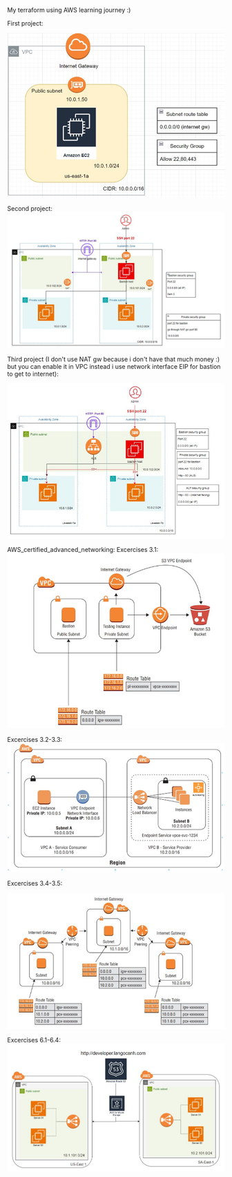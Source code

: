 My terraform using AWS learning journey :)

First project:

![Screenshot](https://github.com/lunatic-def/Terraform-Project/blob/main/First_project/First-project.JPG)


Second project:
![Screenshot](https://github.com/lunatic-def/Terraform-Project/blob/main/Second_project/Second_project.JPG)

Third project (I don't use NAT gw because i don't have that much money :) but you can enable it in VPC instead i use network interface EIP for bastion to get to internet):

![Screenshot](https://github.com/lunatic-def/Terraform-Project/blob/main/Third_project/Capture.JPG)


AWS_certified_advanced_networking: 
Excercises 3.1:
![Screenshot](https://github.com/lunatic-def/Terraform-Project/blob/main/AWS_certified_advanced_network/3.1_NetworkEx/3.1.JPG)

Excercises 3.2-3.3:
![Screenshot](https://github.com/lunatic-def/Terraform-Project/blob/main/AWS_certified_advanced_network/3.2-3.3/Capture.JPG)

Excercises 3.4-3.5:

![Screenshot](https://github.com/lunatic-def/Terraform-Project/blob/main/AWS_certified_advanced_network/3.4-3.5/Capture.JPG)

Excercises 6.1-6.4:
![Screenshot](https://github.com/lunatic-def/Terraform-Project/blob/main/AWS_certified_advanced_network/6.1-6.4/Capture.JPG)
